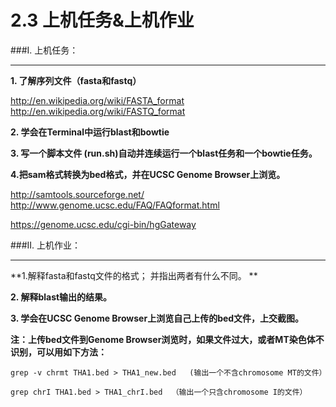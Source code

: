 # 2.3 上机任务&上机作业

###I. 上机任务：


---


**1. 了解序列文件（fasta和fastq）**

http://en.wikipedia.org/wiki/FASTA_format
http://en.wikipedia.org/wiki/FASTQ_format

**2. 学会在Terminal中运行blast和bowtie**

**3. 写一个脚本文件 (run.sh)自动并连续运行一个blast任务和一个bowtie任务。**

**4.把sam格式转换为bed格式，并在UCSC Genome Browser上浏览。**

http://samtools.sourceforge.net/
http://www.genome.ucsc.edu/FAQ/FAQformat.html

https://genome.ucsc.edu/cgi-bin/hgGateway


###II. 上机作业：


---

**1.解释fasta和fastq文件的格式；  并指出两者有什么不同。 **

**2. 解释blast输出的结果。**

**3. 学会在UCSC Genome Browser上浏览自己上传的bed文件，上交截图。**

**注：上传bed文件到Genome Browser浏览时，如果文件过大，或者MT染色体不识别，可以用如下方法：**

``
grep -v chrmt THA1.bed > THA1_new.bed   (输出一个不含chromosome MT的文件）
``

``
grep chrI THA1.bed > THA1_chrI.bed  （输出一个只含chromosome I的文件）
``
